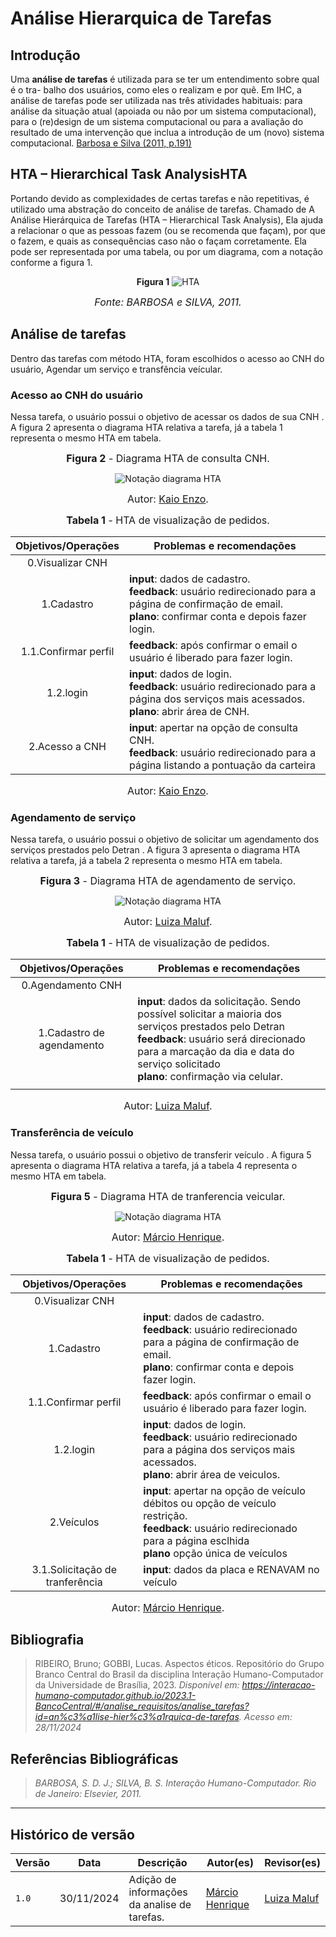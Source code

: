 # __Análise Hierarquica de Tarefas__

## __Introdução__

Uma **análise de tarefas** é utilizada para se ter um entendimento sobre qual é o tra-
balho dos usuários, como eles o realizam e por quê.
Em IHC, a análise de tarefas pode ser utilizada nas três atividades habituais: para
análise da situação atual (apoiada ou não por um sistema computacional), para o
(re)design de um sistema computacional ou para a avaliação do resultado de uma
intervenção que inclua a introdução de um (novo) sistema computacional. [Barbosa e Silva (2011, p.191)](../referencias/analise_tarefas.png)

## __HTA – Hierarchical Task AnalysisHTA__

Portando devido as complexidades de certas tarefas e não repetitivas, é utilizado uma abstração do conceito de análise de tarefas.
Chamado de A Análise Hierárquica de Tarefas (HTA – Hierarchical Task Analysis), Ela ajuda a relacionar o que
as pessoas fazem (ou se recomenda que façam), por que o fazem, e quais as consequências caso não o façam corretamente. Ela pode ser representada por uma tabela, ou por um diagrama, com a notação conforme a figura 1.
<center>

**Figura 1**
![HTA](../referencias/diagrama_tarefas.png)
<font size="3"><p style="text-align: center">_Fonte: BARBOSA e SILVA, 2011._<a id=anchor_1 href="#REF1"></a></p></font>
</center>

## __Análise de tarefas__

Dentro das tarefas com método HTA,  foram escolhidos o acesso ao CNH do usuário, Agendar um serviço e transfência veícular.

### __Acesso ao CNH do usuário__


Nessa tarefa, o usuário possui o objetivo de acessar os dados de sua CNH . A figura 2 apresenta o diagrama HTA relativa a tarefa, já a tabela 1 representa o mesmo HTA em tabela.

<center>


<font size="3"><b>Figura 2</b> - Diagrama HTA de consulta CNH.</font>

![Notação diagrama HTA](../../assets/analise_tarefas/visualizarCNH.png)


<font size="3"><p style="text-align: center">Autor: [Kaio Enzo](https://github.com/kaioenzo).</p></font>



<font size="3"><p style="text-align: center"><b>Tabela 1</b> - HTA de visualização de pedidos.</p></font>

|     Objetivos/Operações      | Problemas e recomendações                                                                                                                                                                               |
| :--------------------------: | ------------------------------------------------------------------------------------------------------------------------------------------------------------------------------------------------------- |
|  0.Visualizar CNH   |                                                                                                                                                                                                         |
|      1.Cadastro      | **input**: dados de cadastro.<br>**feedback**: usuário redirecionado para a página de confirmação de email.<br> **plano**: confirmar conta e depois fazer login.                                        |
|     1.1.Confirmar perfil     | **feedback**: após confirmar o email o usuário é liberado para fazer login.                                                                                                                             |
|       1.2.login        | **input**: dados de login.<br>**feedback**: usuário redirecionado para a página dos serviços mais acessados.<br> **plano**: abrir área de CNH. <br>|
| 2.Acesso a CNH | **input**: apertar na opção de consulta CNH.<br>**feedback**: usuário redirecionado para a página listando a pontuação da carteira<br>                                                                                   |

<font size="3">Autor: [Kaio Enzo](https://github.com/kaioenzo).</font>

</center>

### __Agendamento de serviço__


Nessa tarefa, o usuário possui o objetivo de solicitar um agendamento dos serviços prestados pelo Detran . A figura 3 apresenta o diagrama HTA relativa a tarefa, já a tabela 2 representa o mesmo HTA em tabela.

<center>


<font size="3"><b>Figura 3</b> - Diagrama HTA de agendamento de serviço.</font>

![Notação diagrama HTA](../../assets/analise_tarefas/Agendamentoservico.png)


<font size="3"><p style="text-align: center">Autor: [Luiza Maluf](https://github.com/LuizaMaluf).</p></font>



<font size="3"><p style="text-align: center"><b>Tabela 1</b> - HTA de visualização de pedidos.</p></font>

|     Objetivos/Operações      | Problemas e recomendações                                                                                                                                                                               |
| :--------------------------: | ------------------------------------------------------------------------------------------------------------------------------------------------------------------------------------------------------- |
|  0.Agendamento CNH   |                                                                                                                                                                                                         |
|      1.Cadastro de agendamento     | **input**: dados da solicitação. Sendo possível solicitar a maioria dos serviços prestados pelo Detran <br>**feedback**: usuário será direcionado para a marcação da dia e data do serviço solicitado<br> **plano**: confirmação via celular.                                        |
                                                                                  |

<font size="3">Autor: [Luiza Maluf](https://github.com/LuizaMaluf).</font>

</center>


### __Transferência de veículo__


Nessa tarefa, o usuário possui o objetivo de transferir veículo  . A figura 5 apresenta o diagrama HTA relativa a tarefa, já a tabela 4 representa o mesmo HTA em tabela.

<center>


<font size="3"><b>Figura 5</b> - Diagrama HTA de tranferencia veicular.</font>

![Notação diagrama HTA](../../assets/analise_tarefas/transferencia.png)


<font size="3"><p style="text-align: center">Autor: [Márcio Henrique](https://github.com/DeM4rcio).</p></font>



<font size="3"><p style="text-align: center"><b>Tabela 1</b> - HTA de visualização de pedidos.</p></font>

|     Objetivos/Operações      | Problemas e recomendações                                                                                                                                                                               |
| :--------------------------: | ------------------------------------------------------------------------------------------------------------------------------------------------------------------------------------------------------- |
|  0.Visualizar CNH   |                                                                                                                                                                                                         |
|      1.Cadastro      | **input**: dados de cadastro.<br>**feedback**: usuário redirecionado para a página de confirmação de email.<br> **plano**: confirmar conta e depois fazer login.                                        |
|     1.1.Confirmar perfil     | **feedback**: após confirmar o email o usuário é liberado para fazer login.                                                                                                                             |
|       1.2.login        | **input**: dados de login.<br>**feedback**: usuário redirecionado para a página dos serviços mais acessados.<br> **plano**: abrir área de veiculos. <br>|
| 2.Veículos | **input**: apertar na opção de veículo débitos ou opção de veículo restrição.<br>**feedback**: usuário redirecionado para a página esclhida<br> **plano** opção única de veículos                                                                         |
| 3.1.Solicitação de tranferência|**input**: dados da placa e RENAVAM no veículo<br> |


<font size="3">Autor: [Márcio Henrique](https://github.com/DeM4rcio).</font>

</center>



## __Bibliografia__

> RIBEIRO, Bruno; GOBBI, Lucas. Aspectos éticos. Repositório do Grupo Branco Central do Brasil da disciplina Interação Humano-Computador da Universidade de Brasília, 2023. _Disponível em: <https://interacao-humano-computador.github.io/2023.1-BancoCentral/#/analise_requisitos/analise_tarefas?id=an%c3%a1lise-hier%c3%a1rquica-de-tarefas>. Acesso em: 28/11/2024_

## __Referências Bibliográficas__

> _BARBOSA, S. D. J.; SILVA, B. S. Interação Humano-Computador. Rio de Janeiro: Elsevier, 2011._


---
## __Histórico de versão__

| Versão |    Data    |      Descrição      |             Autor(es)                        |Revisor(es)|
|--------|------------|---------------------|----------------------------------------------|---------|
| `1.0`  | 30/11/2024 | Adição de informações da analise de tarefas. | [Márcio Henrique](https://github.com/DeM4rcio)|[Luiza Maluf](https://github.com/LuizaMaluf)| 
